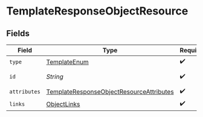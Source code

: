# TemplateResponseObjectResource


## Fields

| Field                                                                                                           | Type                                                                                                            | Required                                                                                                        | Description                                                                                                     |
| --------------------------------------------------------------------------------------------------------------- | --------------------------------------------------------------------------------------------------------------- | --------------------------------------------------------------------------------------------------------------- | --------------------------------------------------------------------------------------------------------------- |
| `type`                                                                                                          | [TemplateEnum](../../models/components/TemplateEnum.md)                                                         | :heavy_check_mark:                                                                                              | N/A                                                                                                             |
| `id`                                                                                                            | *String*                                                                                                        | :heavy_check_mark:                                                                                              | The ID of template                                                                                              |
| `attributes`                                                                                                    | [TemplateResponseObjectResourceAttributes](../../models/components/TemplateResponseObjectResourceAttributes.md) | :heavy_check_mark:                                                                                              | N/A                                                                                                             |
| `links`                                                                                                         | [ObjectLinks](../../models/components/ObjectLinks.md)                                                           | :heavy_check_mark:                                                                                              | N/A                                                                                                             |
